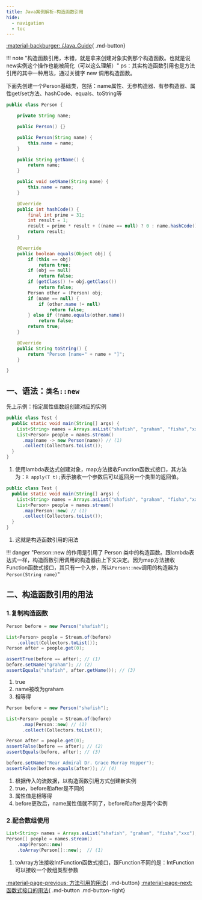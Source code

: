 ```yaml
---
title: Java案例解析-构造函数引用
hide:
  - navigation
  - toc
---
```


[:material-backburger: /Java_Guide](/Java_Guide/#二方法引用){ .md-button}

!!! note "构造函数引用，木错，就是拿来创建对象实例那个构造函数。也就是说new实例这个操作也能被简化（可以这么理解）"
ps：其实构造函数引用也是方法引用的其中一种用法，通过关键字 new 调用构造函数。

下面先创建一个Person基础类，包括：name属性、无参构造器、有参构造器、属性get/set方法、hashCode、equals、toString等

``` java linenums="1" title="0-1 Person.java"
public class Person {

    private String name;

    public Person() {}

    public Person(String name) {
        this.name = name;
    }

    public String getName() {
        return name;
    }

    public void setName(String name) {
        this.name = name;
    }

    @Override
    public int hashCode() {
        final int prime = 31;
        int result = 1;
        result = prime * result + ((name == null) ? 0 : name.hashCode());
        return result;
    }

    @Override
    public boolean equals(Object obj) {
        if (this == obj)
            return true;
        if (obj == null)
            return false;
        if (getClass() != obj.getClass())
            return false;
        Person other = (Person) obj;
        if (name == null) {
            if (other.name != null)
                return false;
        } else if (!name.equals(other.name))
            return false;
        return true;
    }

    @Override
    public String toString() {
        return "Person [name=" + name + "]";
    }

}
```

## 一、语法：`类名::new`

先上示例：指定属性值数组创建对应的实例

``` java linenums="1" title="1-1 使用Lambda表达式的方式创建多个实例"
public class Test {
  public static void main(String[] args) {
    List<String> names = Arrays.asList("shafish", "graham", "fisha","xxx");
    List<Person> people = names.stream()
      .map(name -> new Person(name)) // (1)
      .collect(Collectors.toList());
  }
}
```

1.  使用lambda表达式创建对象，map方法接收Function函数式接口，其方法为：`R apply(T t);`表示接收一个参数后可以返回另一个类型的返回值。

``` java linenums="1" title="1-2 使用构造函数引用的方式创建多个实例"
public class Test {
  public static void main(String[] args) {
    List<String> names = Arrays.asList("shafish", "graham", "fisha","xxx");
    List<Person> people = names.stream()
      .map(Person::new) // (1)
      .collect(Collectors.toList());
  }
}
```

1.  这就是构造函数引用的用法

!!! danger "Person::new 的作用是引用了 Person 类中的构造函数。跟lambda表达式一样，构造函数引用调用的构造器由上下文决定。因为map方法接收Function函数式接口，其只有一个入参，所以`Person::new`调用的构造器为`Person(String name)`"

## 二、构造函数引用的用法

### 1.复制构造函数

``` java linenums="1" title="2-1 比如有一个Person实例，先将其转换为流，再转换回列表"
Person before = new Person("shafish");

List<Person> people = Stream.of(before)
    .collect(Collectors.toList());
Person after = people.get(0);

assertTrue(before == after); // (1)
before.setName("graham"); // (2)
assertEquals("shafish", after.getName()); // (3)
```

1.  true
2.  name被改为graham
3.  相等得

``` java linenums="1" title="2-2 给定一个Person实例，创建一个属性值相同的新实例"
Person before = new Person("shafish");

List<Person> people = Stream.of(before)
      .map(Person::new) // (1)
      .collect(Collectors.toList());

Person after = people.get(0);
assertFalse(before == after); // (2)
assertEquals(before, after); // (3)

before.setName("Rear Admiral Dr. Grace Murray Hopper");
assertFalse(before.equals(after)); // (4)
```

1.  根据传入的流数据，以构造函数引用方式创建新实例
2.  true，before和after是不同的
3.  属性值是相等得
4.  before更改后，name属性值就不同了，before和after是两个实例

### 2.配合数组使用

``` java linenums="1" title="2-3 给定属性值集合，创建一个实例数组"
List<String> names = Arrays.asList("shafish", "graham", "fisha","xxx");
Person[] people = names.stream()
    .map(Person::new)
    .toArray(Person[]::new);  // (1)
```

1.  toArray方法接收IntFunction函数式接口，跟Function不同的是：IntFunction可以接收一个数组类型参数

[:material-page-previous: 方法引用的用法](method_reference2.md){ .md-button}  [:material-page-next: 函数式接口的用法](method_reference2.md){ .md-button .md-button-right}